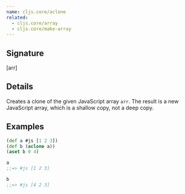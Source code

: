 ```yaml
---
name: cljs.core/aclone
related:
  - cljs.core/array
  - cljs.core/make-array
---
```


## Signature
[arr]


## Details

Creates a clone of the given JavaScript array `arr`.  The result is a new
JavaScript array, which is a shallow copy, not a deep copy.


## Examples

```clj
(def a #js [1 2 3])
(def b (aclone a))
(aset b 0 4)

a
;;=> #js [1 2 3]

b
;;=> #js [4 2 3]
```